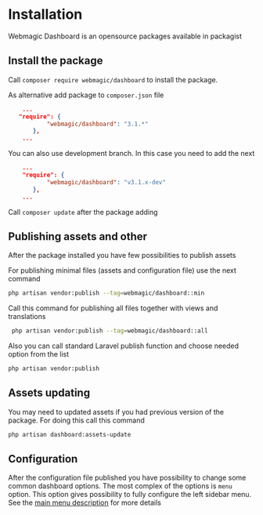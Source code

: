 # Installation

Webmagic Dashboard is an opensource packages available in packagist

## Install the package
Call ``composer require webmagic/dashboard`` to install the package.

As alternative add package to ``composer.json`` file
```json
    ...
   "require": {
           "webmagic/dashboard": "3.1.*"
       },
    ...
```

You can also use development branch. In this case you need to add the next
```json
    ...
    "require": {
           "webmagic/dashboard": "v3.1.x-dev"
       },
    ...
```

Call ``composer update`` after the package adding

## Publishing assets and other
After the package installed you have few possibilities to publish assets

For publishing minimal files (assets and configuration file) use the next command
```bash
php artisan vendor:publish --tag=webmagic/dashboard::min
```
Call this command for publishing all files together with views and translations
```bash
 php artisan vendor:publish --tag=webmagic/dashboard::all
```
Also you can call standard Laravel publish function and choose needed option from the list
```bash
php artisan vendor:publish
``` 

## Assets updating
You may need to updated assets if you had previous version of the package. For doing this call this command
```bash
php artisan dashboard:assets-update
```

## Configuration
After the configuration file published you have possibility to change some common dashboard options. 
The most complex of the options is ``menu`` option. This option gives possibility to fully configure the left sidebar menu. 
See the [main menu description](main-menu) for more details